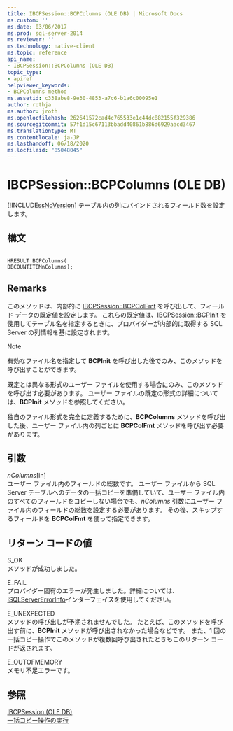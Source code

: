 ```yaml
---
title: IBCPSession::BCPColumns (OLE DB) | Microsoft Docs
ms.custom: ''
ms.date: 03/06/2017
ms.prod: sql-server-2014
ms.reviewer: ''
ms.technology: native-client
ms.topic: reference
api_name:
- IBCPSession::BCPColumns (OLE DB)
topic_type:
- apiref
helpviewer_keywords:
- BCPColumns method
ms.assetid: c338abe8-9e30-4853-a7c6-b1a6c00095e1
author: rothja
ms.author: jroth
ms.openlocfilehash: 262641572cad4c765533e1c44dc882155f329386
ms.sourcegitcommit: 57f1d15c67113bbadd40861b886d6929aacd3467
ms.translationtype: MT
ms.contentlocale: ja-JP
ms.lasthandoff: 06/18/2020
ms.locfileid: "85048045"
---
```

# <a name="ibcpsessionbcpcolumns-ole-db"></a>IBCPSession::BCPColumns (OLE DB)
  [!INCLUDE[ssNoVersion](../../includes/ssnoversion-md.md)] テーブル内の列にバインドされるフィールド数を設定します。  
  
## <a name="syntax"></a>構文  
  
```  
  
HRESULT BCPColumns(   
DBCOUNTITEMnColumns);  
```  
  
## <a name="remarks"></a>Remarks  
 このメソッドは、内部的に [IBCPSession::BCPColFmt](ibcpsession-bcpcolfmt-ole-db.md) を呼び出して、フィールド データの既定値を設定します。 これらの既定値は、[IBCPSession::BCPInit](ibcpsession-bcpinit-ole-db.md) を使用してテーブル名を指定するときに、プロバイダーが内部的に取得する SQL Server の列情報を基に設定されます。  
  
> [!NOTE]  
>  有効なファイル名を指定して **BCPInit** を呼び出した後でのみ、このメソッドを呼び出すことができます。  
  
 既定とは異なる形式のユーザー ファイルを使用する場合にのみ、このメソッドを呼び出す必要があります。 ユーザー ファイルの既定の形式の詳細については、**BCPInit** メソッドを参照してください。  
  
 独自のファイル形式を完全に定義するために、**BCPColumns** メソッドを呼び出した後、ユーザー ファイル内の列ごとに **BCPColFmt** メソッドを呼び出す必要があります。  
  
## <a name="arguments"></a>引数  
 *nColumns*[in]  
 ユーザー ファイル内のフィールドの総数です。 ユーザー ファイルから SQL Server テーブルへのデータの一括コピーを準備していて、ユーザー ファイル内のすべてのフィールドをコピーしない場合でも、*nColumns* 引数にユーザー ファイル内のフィールドの総数を設定する必要があります。 その後、スキップするフィールドを **BCPColFmt** を使って指定できます。  
  
## <a name="return-code-values"></a>リターン コードの値  
 S_OK  
 メソッドが成功しました。  
  
 E_FAIL  
 プロバイダー固有のエラーが発生しました。詳細については、 [ISQLServerErrorInfo](../../database-engine/dev-guide/isqlservererrorinfo-ole-db.md)インターフェイスを使用してください。  
  
 E_UNEXPECTED  
 メソッドの呼び出しが予期されませんでした。 たとえば、このメソッドを呼び出す前に、**BCPInit** メソッドが呼び出されなかった場合などです。 また、1 回の一括コピー操作でこのメソッドが複数回呼び出されたときもこのリターン コードが返されます。  
  
 E_OUTOFMEMORY  
 メモリ不足エラーです。  
  
## <a name="see-also"></a>参照  
 [IBCPSession &#40;OLE DB&#41;](ibcpsession-ole-db.md)   
 [一括コピー操作の実行](../native-client/features/performing-bulk-copy-operations.md)  
  
  
